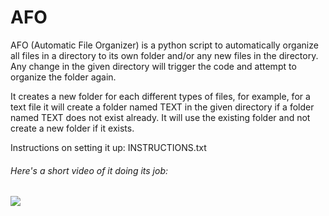 # AFO
AFO (Automatic File Organizer) is a python script to automatically organize all files in a directory to its own folder and/or any new files in the directory.
Any change in the given directory will trigger the code and attempt to organize the folder again.

It creates a new folder for each different types of files, for example, for a text file it will create a folder named TEXT in the given directory if a folder named TEXT does not exist already.
It will use the existing folder and not create a new folder if it exists.

Instructions on setting it up: INSTRUCTIONS.txt

###### Here's a short video of it doing its job:
![](https://i.imgur.com/pgUXr65.gif)
